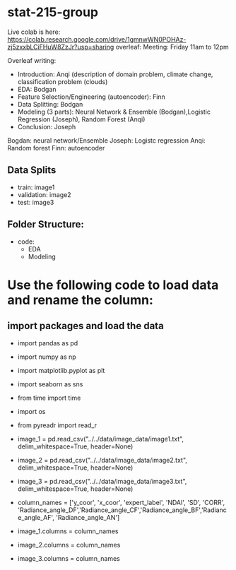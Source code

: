 # stat-215-group


Live colab is here: https://colab.research.google.com/drive/1gmnwWN0POHAz-zj5zxxbLCiFHuW8ZzJr?usp=sharing
overleaf: 
Meeting: Friday 11am to 12pm

Overleaf writing: 
- Introduction: Anqi (description of domain problem, climate change, classification problem (clouds)
- EDA: Bodgan
- Feature Selection/Engineering (autoencoder): Finn
- Data Splitting: Bodgan
- Modeling (3 parts): Neural Network & Ensemble (Bodgan),Logistic Regression (Joseph), Random Forest (Anqi)
- Conclusion: Joseph
  
Bogdan: neural network/Ensemble
Joseph: Logistc regression 
Anqi: Random forest 
Finn: autoencoder 

## Data Splits
- train: image1 
- validation: image2 
- test: image3

## Folder Structure: 
- code:
  - EDA
  - Modeling


# Use the following code to load data and rename the column: 
## import packages and load the data
- import pandas as pd
- import numpy as np
- import matplotlib.pyplot as plt
- import seaborn as sns
- from time import time
- import os
- from pyreadr import read_r

- image_1 = pd.read_csv("../../data/image_data/image1.txt", delim_whitespace=True, header=None)
- image_2 = pd.read_csv("../../data/image_data/image2.txt", delim_whitespace=True, header=None)
- image_3 = pd.read_csv("../../data/image_data/image3.txt", delim_whitespace=True, header=None)

- column_names = ['y_coor', 'x_coor', 'expert_label', 'NDAI', 'SD', 'CORR', 'Radiance_angle_DF','Radiance_angle_CF','Radiance_angle_BF','Radiance_angle_AF', 'Radiance_angle_AN'] 
- image_1.columns = column_names
- image_2.columns = column_names
- image_3.columns = column_names

